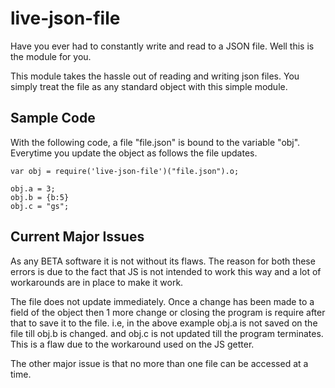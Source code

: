 # live-json-file

Have you ever had to constantly write and read to a JSON file. Well this is the module for you.

This module takes the hassle out of reading and writing json files. You simply treat the file as any standard object with this simple module.

## Sample Code

With the following code, a file "file.json" is bound to the variable "obj". Everytime you update the object as follows the file updates.

	var obj = require('live-json-file')("file.json").o;
	
	obj.a = 3;
	obj.b = {b:5}
	obj.c = "gs";
  
## Current Major Issues

As any BETA software it is not without its flaws. The reason for both these errors is due to the fact that JS is not intended to work this way and a lot of workarounds are in place to make it work.

The file does not update immediately. Once a change has been made to a field of the object then 1 more change or closing the program is require after that to save it to the file. i.e, in the above example obj.a is not saved on the file till obj.b is changed. and obj.c is not updated till the program terminates. This is a flaw due to the workaround used on the JS getter.

The other major issue is that no more than one file can be accessed at a time.
